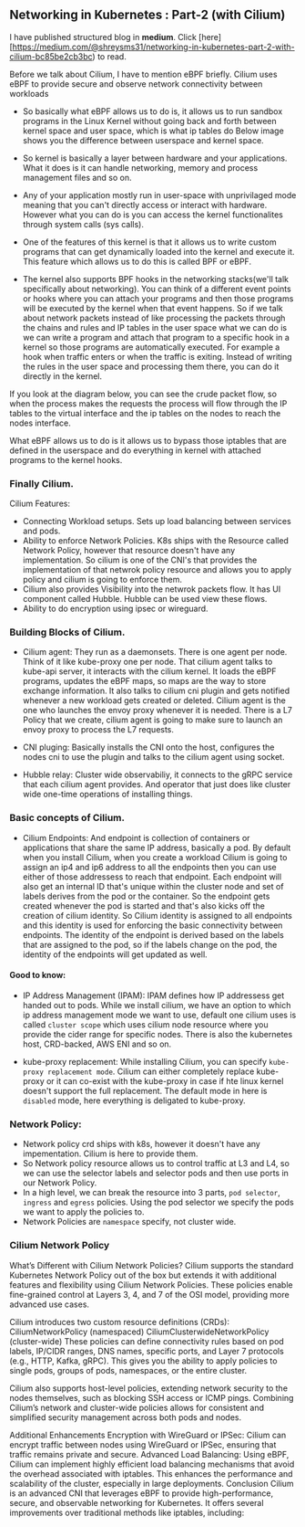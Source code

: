 ## Networking in Kubernetes : Part-2 (with Cilium)

I have published structured blog in **medium**. Click [here][https://medium.com/@shreysms31/networking-in-kubernetes-part-2-with-cilium-bc85be2cb3bc) to read.


Before we talk about Cilium, I have to mention eBPF briefly. Cilium uses eBPF to provide secure and observe network connectivity between workloads

- So basically what eBPF allows us to do is, it allows us to run sandbox programs in the Linux Kernel without going back and forth between kernel space and user space, which is what ip tables do Below image shows you the difference between userspace and kernel space.

- So kernel is basically a layer between hardware and your applications. What it does is it can handle networking, memory and process management files and so on. 

- Any of your application mostly run in user-space with unprivilaged mode meaning that you can't directly access or interact with hardware. However what you can do is you can access the kernel functionalites through system calls (sys calls).

- One of the features of this kernel is that it allows us to write custom programs that can get dynamically loaded into the kernel and execute it. This feature which allows us to do this is called BPF or eBPF.

- The kernel also supports BPF hooks in the networking stacks(we'll talk specifically about networking). You can think of a different event points or hooks where you can attach your programs and then those programs will be executed by the kernel when that event happens. So if we talk about network packets instead of like processing the packets through the chains and rules and IP tables in the user space what we can do is we can write a program and attach that program to a specific hook in a kernel so those programs are automatically executed. 
For example a hook when traffic enters or when the traffic is exiting. Instead of writing the rules in the user space and processing them there, you can do it directly in the kernel.

If you look at the diagram below, you can see the crude packet flow, so when the process makes the requests the process will flow through the IP tables to the virtual interface and  the ip tables  on the nodes to reach the nodes interface.

What eBPF allows us to do is it allows us to bypass those iptables that are defined in the userspace and do everything in kernel with attached programs to the kernel hooks.


### Finally Cilium. 

Cilium Features:

-  Connecting Workload setups. Sets up load balancing between services and pods.
- Ability to enforce Network Policies. K8s ships with the Resource called Network Policy, however that resource doesn't have any implementation. So cilium is one of the CNI's that provides the implementation of that netwrok policy resource and allows you to apply policy and cilium is going to enforce them.
- Cilium also provides Visibility into the netwrok packets flow. It has UI component called Hubble. Hubble can be used view these flows.
- Ability to do encryption using ipsec or wireguard.

### Building Blocks of Cilium.

- Cilium agent: They run as a daemonsets. There is one agent per node. Think of it like kube-proxy one per node. That cilium agent talks to kube-api server, it interacts with the cilium kernel.  It loads the eBPF programs, updates the eBPF maps, so maps are the way to store exchange information. It also talks to cilium cni plugin and gets notified whenever a new workload gets created or deleted. Cilium agent is the one who launches the envoy proxy whenever it is needed. There is a L7 Policy that we create, cilium agent is going to make sure to launch an envoy proxy to process the L7 requests.

- CNI pluging: Basically installs the CNI onto the host, configures the nodes cni to use the plugin and talks to the cilium agent using socket.

- Hubble relay: Cluster wide observabiliy, it connects to the gRPC service that each cilium agent provides. And operator that just does like cluster wide one-time operations of installing things.

### Basic concepts of Cilium.

- Cilium Endpoints: And endpoint is collection of containers or applications that share the same IP address, basically a pod. By default when you install Cilium, when you create a workload Cilium is going to assign an ip4 and ip6 address to all the endpoints then you can use either of those addressess to reach that endpoint. Each endpoint will also get an internal ID that's unique within the cluster node and set of labels derives from the pod or the container. So the endpoint gets created whenever the pod is started and that's also kicks off the creation of cilium identity.
So Cilium identity is assigned to all endpoints and this identity is used for enforcing the basic connectivity between endpoints. The identity of the endpoint is derived based on the labels that are assigned to the pod, so if the labels change on the pod, the identity of the endpoints will get updated as well.

#### Good to know:

- IP Address Management (IPAM): IPAM defines how IP addressess get handed out to pods. While we install cilium, we have an option to which ip address management mode we want to use, default one cilium uses is called `cluster scope` which uses cilium node resource where you provide the cider range for specific nodes.
There is also the kubernetes host, CRD-backed, AWS ENI and so on.

- kube-proxy replacement: While installing Cilium, you can specify `kube-proxy replacement mode`. Cilium can either completely replace kube-proxy or it can co-exist with the kube-proxy in case if hte linux kernel doesn't support the full replacement. The default mode in here is `disabled` mode, here everything is deligated to kube-proxy.

### Network Policy:
- Network policy crd ships with k8s, however it doesn't have any impementation. Cilium is here to provide them.
- So Network policy resource allows us to control traffic at L3 and L4, so we can use the selector labels and selector pods and then use ports in our Network Policy.
- In a high level, we can break the resource into 3 parts, `pod selector`, `ingress` and `egress` policies. Using the pod selector we specify the pods we want to apply the policies to.
- Network Policies are `namespace` specify, not cluster wide.

### Cilium Network Policy
What’s Different with Cilium Network Policies?
Cilium supports the standard Kubernetes Network Policy out of the box but extends it with additional features and flexibility using Cilium Network Policies. These policies enable fine-grained control at Layers 3, 4, and 7 of the OSI model, providing more advanced use cases.

Cilium introduces two custom resource definitions (CRDs):
CiliumNetworkPolicy (namespaced)
CiliumClusterwideNetworkPolicy (cluster-wide)
These policies can define connectivity rules based on pod labels, IP/CIDR ranges, DNS names, specific ports, and Layer 7 protocols (e.g., HTTP, Kafka, gRPC). This gives you the ability to apply policies to single pods, groups of pods, namespaces, or the entire cluster.

Cilium also supports host-level policies, extending network security to the nodes themselves, such as blocking SSH access or ICMP pings. Combining Cilium’s network and cluster-wide policies allows for consistent and simplified security management across both pods and nodes.

Additional Enhancements
Encryption with WireGuard or IPSec: Cilium can encrypt traffic between nodes using WireGuard or IPSec, ensuring that traffic remains private and secure.
Advanced Load Balancing: Using eBPF, Cilium can implement highly efficient load balancing mechanisms that avoid the overhead associated with iptables. This enhances the performance and scalability of the cluster, especially in large deployments.
Conclusion
Cilium is an advanced CNI that leverages eBPF to provide high-performance, secure, and observable networking for Kubernetes. It offers several improvements over traditional methods like iptables, including:














